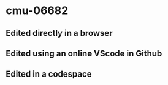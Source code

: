 # cmu-06682

## Edited directly in a browser

## Edited using an online VScode in Github

## Edited in a codespace
